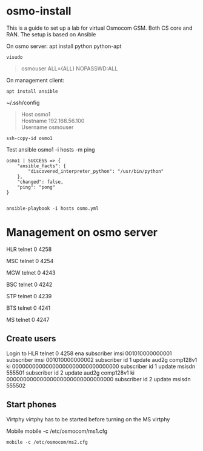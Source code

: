# osmo-install

This is a guide to set up a lab for virtual Osmocom GSM. Both CS core and RAN. The setup is based on Ansible


On osmo server:
    apt install python python-apt


    visudo

>osmouser ALL=(ALL) NOPASSWD:ALL


On management client:

    apt install ansible


~/.ssh/config
>Host osmo1<br>
>    Hostname 192.168.56.100<br>
>    Username osmouser<br>

    ssh-copy-id osmo1


Test
    ansible osmo1 -i hosts -m ping


    osmo1 | SUCCESS => {
        "ansible_facts": {
            "discovered_interpreter_python": "/usr/bin/python"
        },
        "changed": false,
        "ping": "pong"
    }


    ansible-playbook -i hosts osmo.yml


# Management on osmo server

HLR
    telnet 0  4258

MSC
    telnet 0 4254

MGW
    telnet 0 4243

BSC
    telnet 0 4242

STP
    telnet 0 4239

BTS
    telnet 0 4241

MS
    telnet 0 4247


## Create users
Login to HLR
telnet 0 4258
    ena
    subscriber imsi 001010000000001
    subscriber imsi 001010000000002
    subscriber id 1 update aud2g comp128v1 ki 00000000000000000000000000000000
    subscriber id 1 update msisdn 555501
    subscriber id 2 update aud2g comp128v1 ki 00000000000000000000000000000000
    subscriber id 2 update msisdn 555502


## Start phones

Virtphy
virtphy has to be started before turning on the MS
    virtphy

Mobile
    mobile -c /etc/osmocom/ms1.cfg

    mobile -c /etc/osmocom/ms2.cfg
